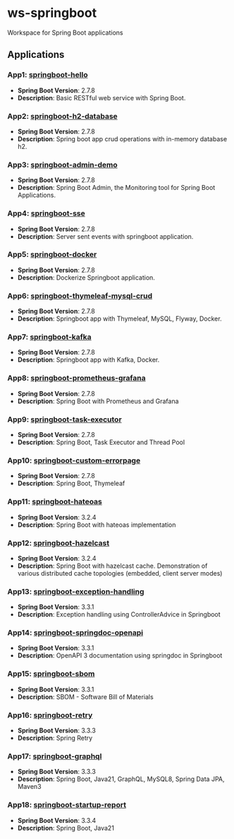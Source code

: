 # ws-springboot
Workspace for Spring Boot applications

## Applications

### App1: [springboot-hello](https://github.com/bs-public/ws-springboot/tree/main/springboot-hello/) 
- **Spring Boot Version**: 2.7.8
- **Description**: Basic RESTful web service with Spring Boot.

### App2: [springboot-h2-database](https://github.com/bs-public/ws-springboot/tree/main/springboot-h2-database) 
- **Spring Boot Version**: 2.7.8
- **Description**: Spring boot app crud operations with in-memory database h2.

### App3: [springboot-admin-demo](https://github.com/bs-public/ws-springboot/tree/main/springboot-admin-demo) 
- **Spring Boot Version**: 2.7.8
- **Description**: Spring Boot Admin, the Monitoring tool for Spring Boot Applications.

### App4: [springboot-sse](https://github.com/bs-public/ws-springboot/tree/main/springboot-sse) 
- **Spring Boot Version**: 2.7.8
- **Description**: Server sent events with springboot application.

### App5: [springboot-docker](https://github.com/bs-public/ws-springboot/tree/main/springboot-docker) 
- **Spring Boot Version**: 2.7.8
- **Description**: Dockerize Springboot application.

### App6: [springboot-thymeleaf-mysql-crud](https://github.com/bs-public/ws-springboot/tree/main/springboot-thymeleaf-mysql-crud) 
- **Spring Boot Version**: 2.7.8
- **Description**: Springboot app with Thymeleaf, MySQL, Flyway, Docker.

### App7: [springboot-kafka](https://github.com/bs-public/ws-springboot/tree/main/springboot-kafka) 
- **Spring Boot Version**: 2.7.8
- **Description**: Springboot app with Kafka, Docker.

### App8: [springboot-prometheus-grafana](https://github.com/bs-public/ws-springboot/tree/main/springboot-prometheus-grafana) 
- **Spring Boot Version**: 2.7.8
- **Description**: Spring Boot with Prometheus and Grafana

### App9: [springboot-task-executor](https://github.com/bs-public/ws-springboot/tree/main/springboot-task-executor) 
- **Spring Boot Version**: 2.7.8
- **Description**: Spring Boot, Task Executor and Thread Pool

### App10: [springboot-custom-errorpage](https://github.com/bs-public/ws-springboot/tree/main/springboot-custom-errorpage) 
- **Spring Boot Version**: 2.7.8
- **Description**: Spring Boot, Thymeleaf

### App11: [springboot-hateoas](https://github.com/bs-public/ws-springboot/tree/main/springboot-hateoas) 
- **Spring Boot Version**: 3.2.4
- **Description**: Spring Boot with hateoas implementation

### App12: [springboot-hazelcast](https://github.com/bs-public/ws-springboot/tree/main/springboot-hazelcast) 
- **Spring Boot Version**: 3.2.4
- **Description**: Spring Boot with hazelcast cache. Demonstration of various distributed cache topologies (embedded, client server modes)

### App13: [springboot-exception-handling](https://github.com/bs-public/ws-springboot/tree/main/springboot-exception-handling) 
- **Spring Boot Version**: 3.3.1
- **Description**: Exception handling using ControllerAdvice in Springboot 

### App14: [springboot-springdoc-openapi](https://github.com/bs-public/ws-springboot/tree/main/springboot-springdoc-openapi) 
- **Spring Boot Version**: 3.3.1
- **Description**: OpenAPI 3 documentation using springdoc in Springboot
 
### App15: [springboot-sbom](https://github.com/bs-public/ws-springboot/tree/main/springboot-sbom) 
- **Spring Boot Version**: 3.3.1
- **Description**: SBOM - Software Bill of Materials

### App16: [springboot-retry](https://github.com/bs-public/ws-springboot/tree/main/springboot-retry) 
- **Spring Boot Version**: 3.3.3
- **Description**: Spring Retry

### App17: [springboot-graphql](https://github.com/bs-public/ws-springboot/tree/main/springboot-graphql) 
- **Spring Boot Version**: 3.3.3
- **Description**: Spring Boot, Java21, GraphQL, MySQL8, Spring Data JPA, Maven3

### App18: [springboot-startup-report](https://github.com/bs-public/ws-springboot/tree/main/springboot-startup-report) 
- **Spring Boot Version**: 3.3.4
- **Description**: Spring Boot, Java21
